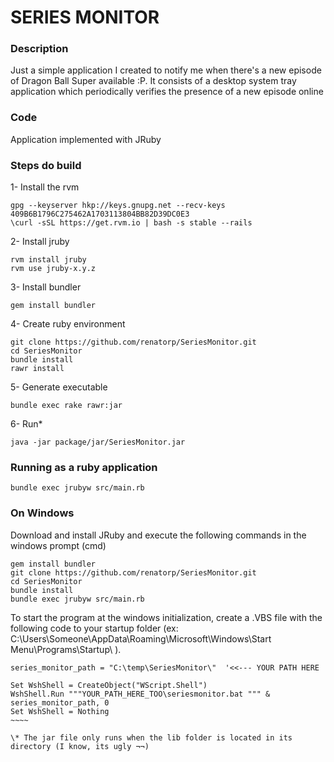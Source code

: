 SERIES MONITOR
==============

### Description ###

Just a simple application I created to notify me when there's a new episode of Dragon Ball Super available :P.
It consists of a desktop system tray application which periodically verifies the presence of a new episode online

### Code ###

Application implemented with JRuby


### Steps do build ###

1- Install the rvm
~~~~
gpg --keyserver hkp://keys.gnupg.net --recv-keys 409B6B1796C275462A1703113804BB82D39DC0E3
\curl -sSL https://get.rvm.io | bash -s stable --rails
~~~~~

2- Install jruby
~~~~
rvm install jruby
rvm use jruby-x.y.z
~~~~

3- Install bundler
~~~~
gem install bundler
~~~~

4- Create ruby environment
~~~~
git clone https://github.com/renatorp/SeriesMonitor.git
cd SeriesMonitor
bundle install
rawr install
~~~~

5- Generate executable
~~~~
bundle exec rake rawr:jar
~~~~

6- Run*
~~~~
java -jar package/jar/SeriesMonitor.jar
~~~~

### Running as a ruby application ###
~~~~
bundle exec jrubyw src/main.rb
~~~~

### On Windows ###
Download and install JRuby and execute the following commands in the windows prompt (cmd)

~~~~
gem install bundler
git clone https://github.com/renatorp/SeriesMonitor.git
cd SeriesMonitor
bundle install
bundle exec jrubyw src/main.rb
~~~~

To start the program at the windows initialization, create a .VBS file with the following code to your startup folder (ex: C:\Users\Someone\AppData\Roaming\Microsoft\Windows\Start Menu\Programs\Startup\ ).

~~~~~
series_monitor_path = "C:\temp\SeriesMonitor\"  '<<--- YOUR PATH HERE

Set WshShell = CreateObject("WScript.Shell")
WshShell.Run """YOUR_PATH_HERE_TOO\seriesmonitor.bat """ & series_monitor_path, 0
Set WshShell = Nothing
~~~~

\* The jar file only runs when the lib folder is located in its directory (I know, its ugly ¬¬)
